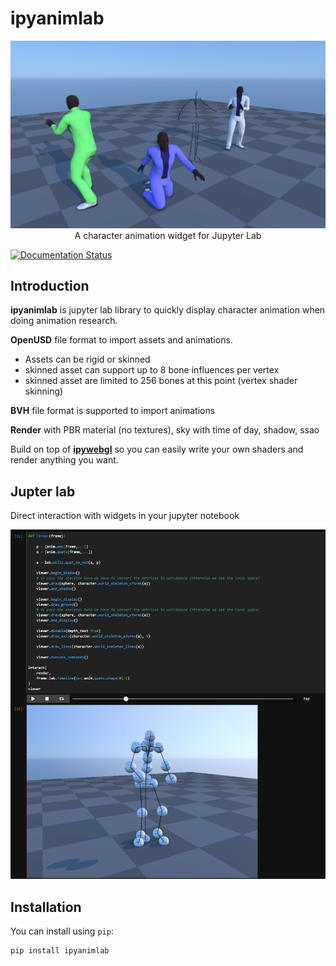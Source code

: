 
# ipyanimlab

<p align="center">
<img src="docs/images/screen_001.png"/><br>
A character animation widget for Jupyter Lab
</p>

[![Documentation Status](https://readthedocs.org/projects/ipyanimlab/badge/?version=latest)](https://ipyanimlab.readthedocs.io/en/latest/?badge=latest)

## Introduction

**ipyanimlab** is jupyter lab library to quickly display character animation when doing animation research.

**OpenUSD** file format to import assets and animations.
* Assets can be rigid or skinned
* skinned asset can support up to 8 bone influences per vertex
* skinned asset are limited to 256 bones at this point (vertex shader skinning)

**BVH** file format is supported to import animations

**Render** with PBR material (no textures), sky with time of day, shadow, ssao

Build on top of [**ipywebgl**](https://pypi.org/project/ipywebgl/) so you can easily write your own shaders and render anything you want.

## Jupter lab

Direct interaction with widgets in your jupyter notebook

<p align="center">
<img src="docs/images/screen_002.png"/><br>
</p>

## Installation

You can install using `pip`:

```bash
pip install ipyanimlab
```
